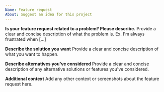 ```yaml
---
Name: Feature request
About: Suggest an idea for this project
---
```


**Is your feature request related to a problem? Please describe.**
Provide a clear and concise description of what the problem is. Ex. I'm always frustrated when [...]

**Describe the solution you want**
Provide a clear and concise description of what you want to happen.

**Describe alternatives you've considered**
Provide a clear and concise description of any alternative solutions or features you've considered.

**Additional context**
Add any other context or screenshots about the feature request here.
